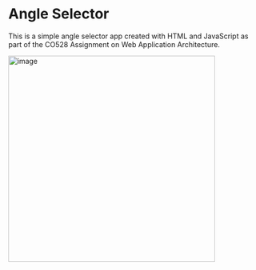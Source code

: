 # Angle Selector

This is a simple angle selector app created with HTML and JavaScript as part of the CO528 Assignment on Web Application Architecture.


<img width="413" alt="image" src="https://github.com/user-attachments/assets/7b322cbc-8e76-4d8c-af12-eeb31d418d01">


